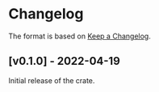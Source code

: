 # Changelog

The format is based on [Keep a Changelog].

[Keep a Changelog]: http://keepachangelog.com/en/1.0.0/

## [v0.1.0] - 2022-04-19

Initial release of the crate.
